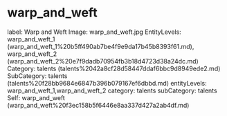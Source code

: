 # warp_and_weft

label: Warp and Weft
Image: warp_and_weft.jpg
EntityLevels: warp_and_weft_1 (warp_and_weft_1%20b5ff490ab7be4f9e9da17b45b8393f61.md), warp_and_weft_2 (warp_and_weft_2%20e7f9dadb70954fb3b18d4723d38a24dc.md)
Category: talents (talents%2042a8cf28d58447ddaf6bbc9d8949ede2.md)
SubCategory: talents (talents%20f28bb9684e6847b396b079167ef6dbbd.md)
entityLevels: warp_and_weft_1,warp_and_weft_2
category: talents
subCategory: talents
Self: warp_and_weft (warp_and_weft%20f3ec158b5f6446e8aa337d427a2ab4df.md)

[](Untitled%203bf53119772c440db510358aa7271ae6.md)